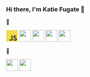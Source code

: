 ### Hi there, I'm Katie Fugate 👋

🧰 

<img height="32" width="32" src="https://github.com/devicons/devicon/blob/master/icons/javascript/javascript-original.svg" /> <img height="32" width="32" src="https://unpkg.com/simple-icons@v5/icons/nodedotjs.svg" /> <img height="32" width="32" src="https://unpkg.com/simple-icons@v5/icons/react.svg" /> <img height="32" width="32" src="https://unpkg.com/simple-icons@v5/icons/html5.svg" /> <img height="32" width="32" src="https://unpkg.com/simple-icons@v5/icons/css3.svg" />

💬 

[<img height="32" width="32" src="https://unpkg.com/simple-icons@v5/icons/linkedin.svg" />](https://www.linkedin.com/in/katie-fugate/)
[<img height="32" width="32" src="https://unpkg.com/simple-icons@v5/icons/yahoo.svg" />](mailto:katiiierochelle@yahoo.com)

<!--
**katiefugate/katiefugate** is a ✨ _special_ ✨ repository because its `README.md` (this file) appears on your GitHub profile.

Here are some ideas to get you started:

- 🔭 I’m currently working on ...
- 🌱 I’m currently learning ...
- 👯 I’m looking to collaborate on ...
- 🤔 I’m looking for help with ...
- 💬 Ask me about ...
- 📫 How to reach me: ...
- 😄 Pronouns: ...
- ⚡ Fun fact: ...
-->
